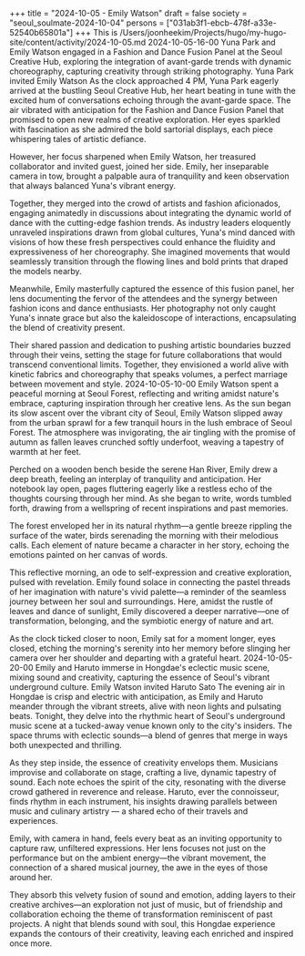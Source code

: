 +++
title = "2024-10-05 - Emily Watson"
draft = false
society = "seoul_soulmate-2024-10-04"
persons = ["031ab3f1-ebcb-478f-a33e-52540b65801a"]
+++
This is /Users/joonheekim/Projects/hugo/my-hugo-site/content/activity/2024-10-05.md
2024-10-05-16-00
Yuna Park and Emily Watson engaged in a Fashion and Dance Fusion Panel at the Seoul Creative Hub, exploring the integration of avant-garde trends with dynamic choreography, capturing creativity through striking photography.
Yuna Park invited Emily Watson
As the clock approached 4 PM, Yuna Park eagerly arrived at the bustling Seoul Creative Hub, her heart beating in tune with the excited hum of conversations echoing through the avant-garde space. The air vibrated with anticipation for the Fashion and Dance Fusion Panel that promised to open new realms of creative exploration. Her eyes sparkled with fascination as she admired the bold sartorial displays, each piece whispering tales of artistic defiance.

However, her focus sharpened when Emily Watson, her treasured collaborator and invited guest, joined her side. Emily, her inseparable camera in tow, brought a palpable aura of tranquility and keen observation that always balanced Yuna's vibrant energy.

Together, they merged into the crowd of artists and fashion aficionados, engaging animatedly in discussions about integrating the dynamic world of dance with the cutting-edge fashion trends. As industry leaders eloquently unraveled inspirations drawn from global cultures, Yuna's mind danced with visions of how these fresh perspectives could enhance the fluidity and expressiveness of her choreography. She imagined movements that would seamlessly transition through the flowing lines and bold prints that draped the models nearby.

Meanwhile, Emily masterfully captured the essence of this fusion panel, her lens documenting the fervor of the attendees and the synergy between fashion icons and dance enthusiasts. Her photography not only caught Yuna's innate grace but also the kaleidoscope of interactions, encapsulating the blend of creativity present.

Their shared passion and dedication to pushing artistic boundaries buzzed through their veins, setting the stage for future collaborations that would transcend conventional limits. Together, they envisioned a world alive with kinetic fabrics and choreography that speaks volumes, a perfect marriage between movement and style.
2024-10-05-10-00
Emily Watson spent a peaceful morning at Seoul Forest, reflecting and writing amidst nature's embrace, capturing inspiration through her creative lens.
As the sun began its slow ascent over the vibrant city of Seoul, Emily Watson slipped away from the urban sprawl for a few tranquil hours in the lush embrace of Seoul Forest. The atmosphere was invigorating, the air tingling with the promise of autumn as fallen leaves crunched softly underfoot, weaving a tapestry of warmth at her feet. 

Perched on a wooden bench beside the serene Han River, Emily drew a deep breath, feeling an interplay of tranquility and anticipation. Her notebook lay open, pages fluttering eagerly like a restless echo of the thoughts coursing through her mind. As she began to write, words tumbled forth, drawing from a wellspring of recent inspirations and past memories. 

The forest enveloped her in its natural rhythm—a gentle breeze rippling the surface of the water, birds serenading the morning with their melodious calls. Each element of nature became a character in her story, echoing the emotions painted on her canvas of words. 

This reflective morning, an ode to self-expression and creative exploration, pulsed with revelation. Emily found solace in connecting the pastel threads of her imagination with nature's vivid palette—a reminder of the seamless journey between her soul and surroundings. Here, amidst the rustle of leaves and dance of sunlight, Emily discovered a deeper narrative—one of transformation, belonging, and the symbiotic energy of nature and art.

As the clock ticked closer to noon, Emily sat for a moment longer, eyes closed, etching the morning's serenity into her memory before slinging her camera over her shoulder and departing with a grateful heart.
2024-10-05-20-00
Emily and Haruto immerse in Hongdae's eclectic music scene, mixing sound and creativity, capturing the essence of Seoul's vibrant underground culture.
Emily Watson invited Haruto Sato
The evening air in Hongdae is crisp and electric with anticipation, as Emily and Haruto meander through the vibrant streets, alive with neon lights and pulsating beats. Tonight, they delve into the rhythmic heart of Seoul's underground music scene at a tucked-away venue known only to the city's insiders. The space thrums with eclectic sounds—a blend of genres that merge in ways both unexpected and thrilling. 

As they step inside, the essence of creativity envelops them. Musicians improvise and collaborate on stage, crafting a live, dynamic tapestry of sound. Each note echoes the spirit of the city, resonating with the diverse crowd gathered in reverence and release. Haruto, ever the connoisseur, finds rhythm in each instrument, his insights drawing parallels between music and culinary artistry — a shared echo of their travels and experiences. 

Emily, with camera in hand, feels every beat as an inviting opportunity to capture raw, unfiltered expressions. Her lens focuses not just on the performance but on the ambient energy—the vibrant movement, the connection of a shared musical journey, the awe in the eyes of those around her. 

They absorb this velvety fusion of sound and emotion, adding layers to their creative archives—an exploration not just of music, but of friendship and collaboration echoing the theme of transformation reminiscent of past projects. A night that blends sound with soul, this Hongdae experience expands the contours of their creativity, leaving each enriched and inspired once more.
